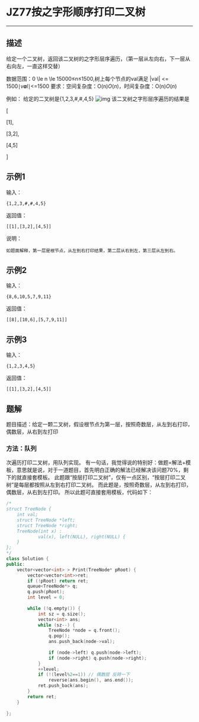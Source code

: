 # JZ77按之字形顺序打印二叉树

---

## 描述

给定一个二叉树，返回该二叉树的之字形层序遍历，（第一层从左向右，下一层从右向左，一直这样交替）

数据范围：0 \le n \le 15000≤*n*≤1500,树上每个节点的val满足 |val| <= 1500∣*v**a**l*∣<=1500
要求：空间复杂度：O(n)*O*(*n*)，时间复杂度：O(n)*O*(*n*)

例如：
给定的二叉树是{1,2,3,#,#,4,5}
![img](https://uploadfiles.nowcoder.com/images/20210717/557336_1626492068888/41FDD435F0BA63A57E274747DE377E05)
该二叉树之字形层序遍历的结果是

[

[1],

[3,2],

[4,5]

]

## 示例1

输入：

```
{1,2,3,#,#,4,5}
```

返回值：

```
[[1],[3,2],[4,5]]
```

说明：

```
如题面解释，第一层是根节点，从左到右打印结果，第二层从右到左，第三层从左到右。     
```

## 示例2

输入：

```
{8,6,10,5,7,9,11}
```

返回值：

```
[[8],[10,6],[5,7,9,11]]
```

## 示例3

输入：

```
{1,2,3,4,5}
```

返回值：

```
[[1],[3,2],[4,5]]
```





## 题解

题目描述：给定一颗二叉树，假设根节点为第一层，按照奇数层，从左到右打印，偶数层，从右到左打印

### 方法：队列

次遍历打印二叉树，用队列实现。 有一句话，我觉得说的特别好：做题=解法+模板，意思就是说，对于一道题目，首先明白正确的解法已经解决该问题70%，剩下的就直接套模板。
此题跟“按层打印二叉树”，仅有一点区别，“按层打印二叉树”是每层都按照从左到右打印二叉树。 而此题是，按照奇数层，从左到右打印，偶数层，从右到左打印。 所以此题可直接套用模板，代码如下：

```cpp
/*
struct TreeNode {
    int val;
    struct TreeNode *left;
    struct TreeNode *right;
    TreeNode(int x) :
            val(x), left(NULL), right(NULL) {
    }
};
*/
class Solution {
public:
    vector<vector<int> > Print(TreeNode* pRoot) {
        vector<vector<int>>ret;
        if (!pRoot) return ret;
        queue<TreeNode*> q;
        q.push(pRoot);
        int level = 0;
 
        while (!q.empty()) {
            int sz = q.size();
            vector<int> ans;
            while (sz--) {
                TreeNode *node = q.front();
                q.pop();
                ans.push_back(node->val);
 
                if (node->left) q.push(node->left);
                if (node->right) q.push(node->right);
            }
            ++level;
            if (!(level%2==1)) // 偶数层 反转一下
                reverse(ans.begin(), ans.end());
            ret.push_back(ans);
        }
        return ret;
    }
    
};
```

